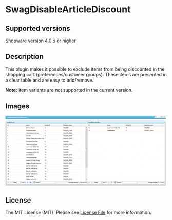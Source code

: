 # SwagDisableArticleDiscount

## Supported versions
Shopware version 4.0.6 or higher

## Description

This plugin makes it possible to exclude items from being discounted in the shopping cart (preferences/customer groups). 
These items are presented in a clear table and are easy to add/remove.

**Note:** item variants are not supported in the current version.

## Images

<img src="image1.jpg" alt="Backend" style="width: 500px;"/>

## License

The MIT License (MIT). Please see [License File](LICENSE) for more information.
